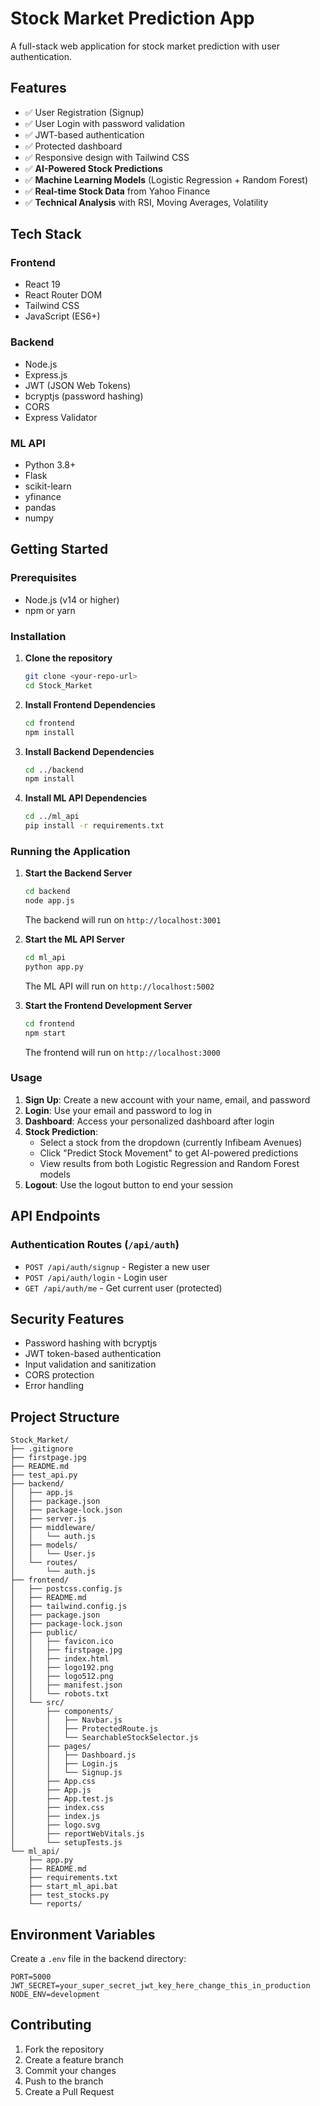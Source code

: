 # Stock Market Prediction App

A full-stack web application for stock market prediction with user authentication.

## Features

- ✅ User Registration (Signup)
- ✅ User Login with password validation
- ✅ JWT-based authentication
- ✅ Protected dashboard
- ✅ Responsive design with Tailwind CSS
- ✅ **AI-Powered Stock Predictions**
- ✅ **Machine Learning Models** (Logistic Regression + Random Forest)
- ✅ **Real-time Stock Data** from Yahoo Finance
- ✅ **Technical Analysis** with RSI, Moving Averages, Volatility

## Tech Stack

### Frontend
- React 19
- React Router DOM
- Tailwind CSS
- JavaScript (ES6+)

### Backend
- Node.js
- Express.js
- JWT (JSON Web Tokens)
- bcryptjs (password hashing)
- CORS
- Express Validator

### ML API
- Python 3.8+
- Flask
- scikit-learn
- yfinance
- pandas
- numpy

## Getting Started

### Prerequisites
- Node.js (v14 or higher)
- npm or yarn

### Installation

1. **Clone the repository**
   ```bash
   git clone <your-repo-url>
   cd Stock_Market
   ```

2. **Install Frontend Dependencies**
   ```bash
   cd frontend
   npm install
   ```

3. **Install Backend Dependencies**
   ```bash
   cd ../backend
   npm install
   ```

4. **Install ML API Dependencies**
   ```bash
   cd ../ml_api
   pip install -r requirements.txt
   ```

### Running the Application

1. **Start the Backend Server**
   ```bash
   cd backend
   node app.js
   ```
   The backend will run on `http://localhost:3001`

2. **Start the ML API Server**
   ```bash
   cd ml_api
   python app.py
   ```
   The ML API will run on `http://localhost:5002`

3. **Start the Frontend Development Server**
   ```bash
   cd frontend
   npm start
   ```
   The frontend will run on `http://localhost:3000`

### Usage

1. **Sign Up**: Create a new account with your name, email, and password
2. **Login**: Use your email and password to log in
3. **Dashboard**: Access your personalized dashboard after login
4. **Stock Prediction**:
   - Select a stock from the dropdown (currently Infibeam Avenues)
   - Click "Predict Stock Movement" to get AI-powered predictions
   - View results from both Logistic Regression and Random Forest models
5. **Logout**: Use the logout button to end your session

## API Endpoints

### Authentication Routes (`/api/auth`)

- `POST /api/auth/signup` - Register a new user
- `POST /api/auth/login` - Login user
- `GET /api/auth/me` - Get current user (protected)

## Security Features

- Password hashing with bcryptjs
- JWT token-based authentication
- Input validation and sanitization
- CORS protection
- Error handling

## Project Structure

```
Stock_Market/
├── .gitignore
├── firstpage.jpg
├── README.md
├── test_api.py
├── backend/
│   ├── app.js
│   ├── package.json
│   ├── package-lock.json
│   ├── server.js
│   ├── middleware/
│   │   └── auth.js
│   ├── models/
│   │   └── User.js
│   └── routes/
│       └── auth.js
├── frontend/
│   ├── postcss.config.js
│   ├── README.md
│   ├── tailwind.config.js
│   ├── package.json
│   ├── package-lock.json
│   ├── public/
│   │   ├── favicon.ico
│   │   ├── firstpage.jpg
│   │   ├── index.html
│   │   ├── logo192.png
│   │   ├── logo512.png
│   │   ├── manifest.json
│   │   └── robots.txt
│   └── src/
│       ├── components/
│       │   ├── Navbar.js
│       │   ├── ProtectedRoute.js
│       │   └── SearchableStockSelector.js
│       ├── pages/
│       │   ├── Dashboard.js
│       │   ├── Login.js
│       │   └── Signup.js
│       ├── App.css
│       ├── App.js
│       ├── App.test.js
│       ├── index.css
│       ├── index.js
│       ├── logo.svg
│       ├── reportWebVitals.js
│       └── setupTests.js
└── ml_api/
    ├── app.py
    ├── README.md
    ├── requirements.txt
    ├── start_ml_api.bat
    ├── test_stocks.py
    └── reports/
```

## Environment Variables

Create a `.env` file in the backend directory:

```env
PORT=5000
JWT_SECRET=your_super_secret_jwt_key_here_change_this_in_production
NODE_ENV=development
```

## Contributing

1. Fork the repository
2. Create a feature branch
3. Commit your changes
4. Push to the branch
5. Create a Pull Request

